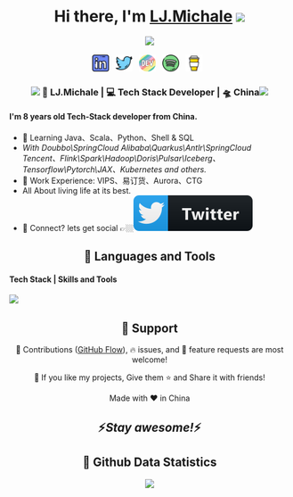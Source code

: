 
<div align="center">
   <h1>Hi there, I'm <a href="https://github.com/lj-michale">LJ.Michale</a> <img src="https://media.giphy.com/media/hvRJCLFzcasrR4ia7z/giphy.gif" width="25px"> </h1>
   <img src="https://pronoun.cyou/x/y?subject=LJ&object=Michale&height=20"> 
</div>

<p align='center'>
    <a href="https://www.linkedin.com/in/hemant-j-85518a195/"><img height="30" src="https://raw.githubusercontent.com/8bithemant/8bithemant/master/linkedin.png?raw=true"></a>&nbsp;&nbsp;
    <a href="https://twitter.com/8bithemant"><img height="30" src="https://raw.githubusercontent.com/8bithemant/8bithemant/master/twitter.png?raw=true"></a>&nbsp;&nbsp;
    <a href="https://dev.to/hemant"><img height="30" src="https://raw.githubusercontent.com/8bithemant/8bithemant/master/devto.png?raw=true"></a>&nbsp;&nbsp;
    <a href="https://www.facebook.com/trinnwin"><img height="30" src="https://raw.githubusercontent.com/8bithemant/8bithemant/master/spotify.png?raw=true"></a>&nbsp;&nbsp;
    <a href="https://www.coffee.com/hemant"><img height="30" src="https://raw.githubusercontent.com/8bithemant/8bithemant/master/coffee.jpg?raw=true"></a>&nbsp;&nbsp;
</p>

<div align="center">
  <h3><img src="https://media.giphy.com/media/WUlplcMpOCEmTGBtBW/giphy.gif" width="30"> 🙎 LJ.Michale | 💻 Tech Stack Developer | 🛸 China<img src="https://media.giphy.com/media/WUlplcMpOCEmTGBtBW/giphy.gif" width="30"></h3>
</div>

<!-- ### Introduce Myself ### -->
<p align="left">
  <h4> I'm 8 years old Tech-Stack developer from China.</h4>
</p>

- 🥀 Learning Java、Scala、Python、Shell & SQL                   
- <i>With Doubbo\SpringCloud Alibaba\Quarkus\Antlr\SpringCloud Tencent、Flink\Spark\Hadoop\Doris\Pulsar\Iceberg、Tensorflow\Pytorch\JAX、Kubernetes and others.</i>
- 🔭 Work Experience: VIPS、易订货、Aurora、CTG
- All About living life at its best.
- 💬 Connect? lets get social 👉🏼[<img src="https://raw.githubusercontent.com/8bithemant/8bithemant/master/svg/social/twitter.svg" >](https://twitter.com/LuoJie577250)

<h2 align="center">🎀 Languages and Tools</h2>
<p align="left">
  <h4> Tech Stack | Skills and Tools</h4>
</p>
<a href="https://skillicons.dev">
<img src="https://skillicons.dev/icons?i=spring,java,kotlin,scala,kafka，hadoop,hudi,spark,flink,dolphinscheduler,iceberg,paimon,secretflow,redis,cpp,cs,py,flask,rabbitmq,go,prometheus,regex,html,css,js,nodejs,react,redux,ts,vue,linux,git,kubernetes,docker,rabbit" />
</a>

<!-- ### - Blogs 🌱 -->
<!--
<p align="left">
  <a href="https://dev.to/hemant">
    <img src="https://raw.githubusercontent.com/8bithemant/8bithemant/master/svg/blogs/devto.svg"> 
  </a>
</p>
-->


<h2 align="center">🤝 Support</h2>
  <p align="center">🎀 Contributions (<a href="https://guides.github.com/introduction/flow" title="GitHub flow">GitHub Flow</a>), 🔥 issues, and 🥮 feature requests are most welcome!</p>
  <p align="center">💙 If you like my projects, Give them ⭐ and Share it with friends!</p>
</p>
<p align="center">Made with ❤ in China</p>
<h2 align='center'>⚡️<i>Stay awesome!</i>⚡️</h2>

<h2 align="center">💙 Github Data Statistics</h2>
<div align="center"> <img src="https://metrics.lecoq.io/lj-michale?template=classic&config.timezone=Asia%2FShanghai"> </div>


